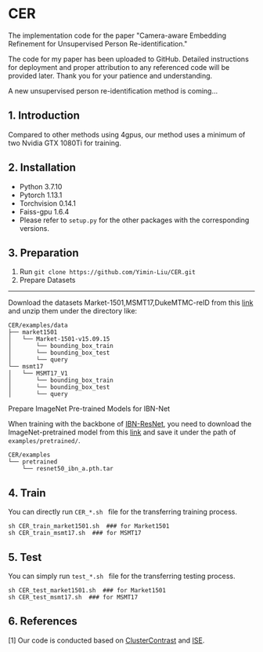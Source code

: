 # CER
The implementation code for the paper "Camera-aware Embedding Refinement for Unsupervised Person Re-identification."

The code for my paper has been uploaded to GitHub. Detailed instructions for deployment and proper attribution to any referenced code will be provided later. Thank you for your patience and understanding.

A new unsupervised person re-identification method is coming...

## 1. Introduction

Compared to other methods using 4gpus, our method uses a minimum of two Nvidia GTX 1080Ti for training.

## 2. Installation
- Python 3.7.10
- Pytorch 1.13.1
- Torchvision 0.14.1
- Faiss-gpu 1.6.4
- Please refer to `setup.py` for the other packages with the corresponding versions.

## 3. Preparation
1. Run `git clone https://github.com/Yimin-Liu/CER.git`
2. Prepare Datasets

---

Download the datasets Market-1501,MSMT17,DukeMTMC-reID from this [link](https://drive.google.com/file/d/19oWiYGjTgouFMK_psZvH8ysDGQ1KUbk-/view?usp=sharing) and unzip them under the directory like:

    CER/examples/data
    ├── market1501
    │   └── Market-1501-v15.09.15
    │       └── bounding_box_train
    │       └── bounding_box_test
    │       └── query
    └── msmt17
    │   └── MSMT17_V1
    │       └── bounding_box_train
    │       └── bounding_box_test
    │       └── query

Prepare ImageNet Pre-trained Models for IBN-Net

When training with the backbone of [IBN-ResNet](https://arxiv.org/abs/1807.09441), you need to download the ImageNet-pretrained model from this [link](https://drive.google.com/drive/folders/1thS2B8UOSBi_cJX6zRy6YYRwz_nVFI_S) and save it under the path of `examples/pretrained/`.

```
CER/examples
└── pretrained
    └── resnet50_ibn_a.pth.tar
```
## 4. Train
You can directly run `CER_*.sh ` file for the transferring training process.

```
sh CER_train_market1501.sh  ### for Market1501
sh CER_train_msmt17.sh  ### for MSMT17
```
## 5. Test

You can simply run `test_*.sh ` file for the transferring testing process.

```
sh CER_test_market1501.sh  ### for Market1501
sh CER_test_msmt17.sh  ### for MSMT17
```

## 6. References
[1] Our code is conducted based on [ClusterContrast](https://github.com/alibaba/cluster-contrast-reid) and [ISE](https://github.com/zhangxinyu-xyz/ISE-ReID.git).

<a name='8'></a>
